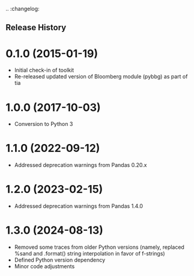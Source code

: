 .. :changelog:

## Release History

0.1.0 (2015-01-19)
==================

* Initial check-in of toolkit
* Re-released updated version of Bloomberg module (pybbg) as part of tia

1.0.0 (2017-10-03)
==================

* Conversion to Python 3

1.1.0 (2022-09-12)
==================

* Addressed deprecation warnings from Pandas 0.20.x

1.2.0 (2023-02-15)
==================

* Addressed deprecation warnings from Pandas 1.4.0

1.3.0 (2024-08-13)
==================

* Removed some traces from older Python versions (namely, replaced %sand
  and .format() string interpolation in favor of f-strings)
* Defined Python version dependency
* Minor code adjustments